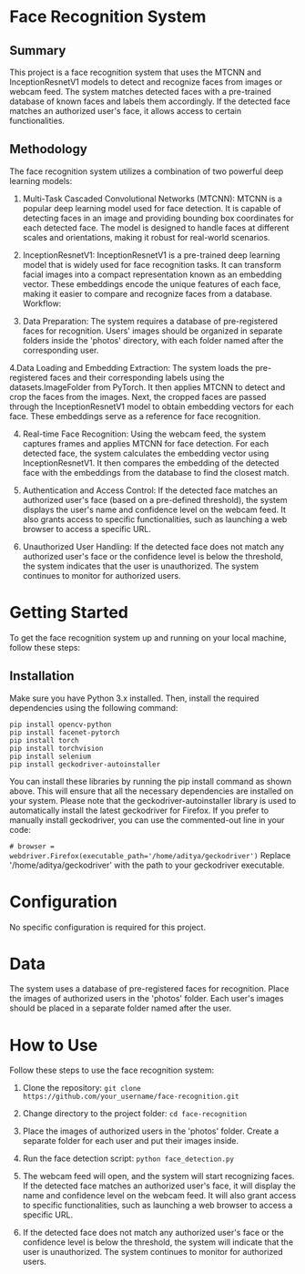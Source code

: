# Face Recognition System

## Summary
This project is a face recognition system that uses the MTCNN and InceptionResnetV1 models to detect and recognize faces from images or webcam feed. The system matches detected faces with a pre-trained database of known faces and labels them accordingly. If the detected face matches an authorized user's face, it allows access to certain functionalities.

## Methodology
The face recognition system utilizes a combination of two powerful deep learning models:

1. Multi-Task Cascaded Convolutional Networks (MTCNN):
MTCNN is a popular deep learning model used for face detection. It is capable of detecting faces in an image and providing bounding box coordinates for each detected face. The model is designed to handle faces at different scales and orientations, making it robust for real-world scenarios.

2. InceptionResnetV1:
InceptionResnetV1 is a pre-trained deep learning model that is widely used for face recognition tasks. It can transform facial images into a compact representation known as an embedding vector. These embeddings encode the unique features of each face, making it easier to compare and recognize faces from a database.
Workflow:

3. Data Preparation:
The system requires a database of pre-registered faces for recognition. Users' images should be organized in separate folders inside the 'photos' directory, with each folder named after the corresponding user.

4.Data Loading and Embedding Extraction:
The system loads the pre-registered faces and their corresponding labels using the datasets.ImageFolder from PyTorch. It then applies MTCNN to detect and crop the faces from the images. Next, the cropped faces are passed through the InceptionResnetV1 model to obtain embedding vectors for each face. These embeddings serve as a reference for face recognition.

4. Real-time Face Recognition:
Using the webcam feed, the system captures frames and applies MTCNN for face detection. For each detected face, the system calculates the embedding vector using InceptionResnetV1. It then compares the embedding of the detected face with the embeddings from the database to find the closest match.

5. Authentication and Access Control:
If the detected face matches an authorized user's face (based on a pre-defined threshold), the system displays the user's name and confidence level on the webcam feed. It also grants access to specific functionalities, such as launching a web browser to access a specific URL.

6. Unauthorized User Handling:
If the detected face does not match any authorized user's face or the confidence level is below the threshold, the system indicates that the user is unauthorized. The system continues to monitor for authorized users.

# Getting Started
To get the face recognition system up and running on your local machine, follow these steps:

## Installation
Make sure you have Python 3.x installed. Then, install the required dependencies using the following command:

```
pip install opencv-python
pip install facenet-pytorch
pip install torch
pip install torchvision
pip install selenium
pip install geckodriver-autoinstaller
```

You can install these libraries by running the pip install command as shown above. This will ensure that all the necessary dependencies are installed on your system.
Please note that the geckodriver-autoinstaller library is used to automatically install the latest geckodriver for Firefox. If you prefer to manually install geckodriver, you can use the commented-out line in your code:

`# browser = webdriver.Firefox(executable_path='/home/aditya/geckodriver')`
Replace '/home/aditya/geckodriver' with the path to your geckodriver executable.

# Configuration
No specific configuration is required for this project.

# Data
The system uses a database of pre-registered faces for recognition. Place the images of authorized users in the 'photos' folder. Each user's images should be placed in a separate folder named after the user.

# How to Use
Follow these steps to use the face recognition system:

1. Clone the repository:
`git clone https://github.com/your_username/face-recognition.git`
2. Change directory to the project folder:
`cd face-recognition`
3. Place the images of authorized users in the 'photos' folder. Create a separate folder for each user and put their images inside.

4. Run the face detection script:
`python face_detection.py`

5. The webcam feed will open, and the system will start recognizing faces. If the detected face matches an authorized user's face, it will display the name and confidence level on the webcam feed. It will also grant access to specific functionalities, such as launching a web browser to access a specific URL.

6. If the detected face does not match any authorized user's face or the confidence level is below the threshold, the system will indicate that the user is unauthorized. The system continues to monitor for authorized users.


